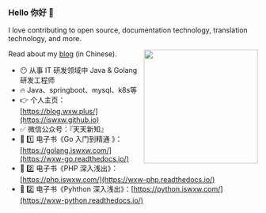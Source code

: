 <!--
**iswxw/iswxw** is a ✨ _special_ ✨ repository because its `README.md` (this file) appears on your GitHub profile.

Here are some ideas to get you started:

- 🔭 I’m currently working on ...
- 🌱 I’m currently learning ...
- 👯 I’m looking to collaborate on ...
- 🤔 I’m looking for help with ...
- 💬 Ask me about ...
- 📫 How to reach me: ...
- 😄 Pronouns: ...
- ⚡ Fun fact: ...
-->

### Hello 你好 👋
<!-- 暂时关闭
<img align="right" src="qrcode.jpg" alt="" height="185" />
-->
I love contributing to open source, documentation technology, translation technology, and more.

Read about my [blog](https://blog.wxw.plus) (in Chinese).<img align='right' src="https://media.giphy.com/media/M9gbBd9nbDrOTu1Mqx/giphy.gif" width="230">

- 😶 从事 IT 研发领域中  Java & Golang 研发工程师
- 🔥 Java、springboot、mysql、k8s等
- 👉  个人主页：[https://blog.wxw.plus/](https://iswxw.github.io)  
- ✅ 微信公众号：『天天新知』
- 📖 1️⃣ 电子书《Go 入门到精通 》：[https://golang.iswxw.com/](https://wxw-go.readthedocs.io/)  
- 📖 2️⃣ 电子书《PHP 深入浅出》：[https://php.iswxw.com/](https://wxw-php.readthedocs.io/)  
- 📖 2️⃣ 电子书《Pyhthon 深入浅出》：[https://python.iswxw.com/](https://wxw-python.readthedocs.io/)   

